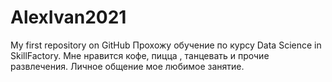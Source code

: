 # AlexIvan2021
My first repository on GitHub
Прохожу обучение по курсу Data Science in SkillFactory.
Мне нравится кофе, пицца , танцевать и прочие развлечения. Личное общение мое любимое занятие.
